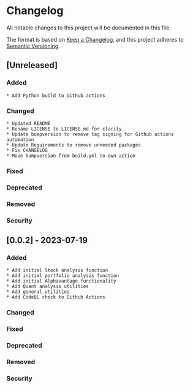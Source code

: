# Changelog

All notable changes to this project will be documented in this file.

The format is based on [Keep a Changelog](https://keepachangelog.com/en/1.0.0/), and this project 
adheres to [Semantic Versioning](http://semver.org/spec/v2.0.0.html).

## [Unreleased]

### Added
    * Add Python build to Github actions

### Changed
    * Updated README
    * Rename LICENSE to LICENSE.md for clarity
    * Update bumpversion to remove tag signing for Github actions automation
    * Update Requirements to remove unneeded packages
    * Fix CHANGELOG
    * Move bumpversion from build.yml to own action


### Fixed

### Deprecated

### Removed

### Security

## [0.0.2] - 2023-07-19

### Added
    * Add initial Stock analysis function
    * Add initial portfolio analysis function
    * Add initial Alphavantage functionality
    * Add Quant analysis utilities
    * Add general utilities
    * Add CodeQL check to Github Actions

### Changed

### Fixed

### Deprecated

### Removed

### Security
